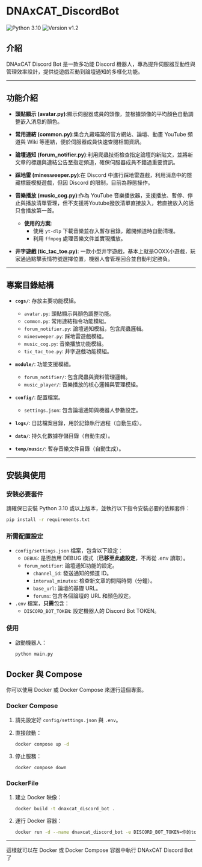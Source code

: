# DNAxCAT_DiscordBot

![Python 3.10](https://img.shields.io/badge/Python-3.10-blue?logo=python) ![Version v1.2](https://img.shields.io/badge/Version-v1.2-orange)

## 介紹

DNAxCAT Discord Bot 是一款多功能 Discord 機器人，專為提升伺服器互動性與管理效率設計，提供從遊戲互動到論壇通知的多樣化功能。

---

## **功能介紹**

- **頭貼顯示 (avatar.py)**:顯示伺服器成員的頭像，並根據頭像的平均顏色自動調整嵌入消息的顏色。
- **常用連結 (common.py)**:集合九藏喵窩的官方網站、論壇、動畫 YouTube 頻道與 Wiki 等連結，便於伺服器成員快速查閱相關資訊。
- **論壇通知 (forum_notifier.py)**:利用爬蟲技術檢查指定論壇的新貼文，並將新文章的標題與連結公告至指定頻道，確保伺服器成員不錯過重要資訊。
- **踩地雷 (minesweeper.py)**:在 Discord 中進行踩地雷遊戲，利用消息中的隱藏標籤模擬遊戲，但因 Discord 的限制，目前為靜態操作。
- **音樂播放 (music_cog.py)**:作為 YouTube 音樂播放器，支援播放、暫停、停止與播放清單管理，但不支援將Youtube撥放清單直接放入，若直接放入的話只會播放第一首。

  - **使用的方案**:
    - 使用 `yt-dlp` 下載音樂並存入暫存目錄，離開頻道時自動清理。
    - 利用 `ffmpeg` 處理音樂文件並實現播放。
- **井字遊戲 (tic_tac_toe.py)**:
  一款小型井字遊戲，基本上就是OOXX小遊戲，玩家通過點擊表情符號選擇位置，機器人會管理回合並自動判定勝負。

---

## **專案目錄結構**

- **`cogs/`**: 存放主要功能模組。

  - `avatar.py`: 頭貼顯示與顏色調整功能。
  - `common.py`: 常用連結指令功能模組。
  - `forum_notifier.py`: 論壇通知模組，包含爬蟲邏輯。
  - `minesweeper.py`: 踩地雷遊戲模組。
  - `music_cog.py`: 音樂播放功能模組。
  - `tic_tac_toe.py`: 井字遊戲功能模組。
- **`module/`**: 功能支援模組。

  - `forum_notifier/`: 包含爬蟲與資料管理邏輯。
  - `music_player/`: 音樂播放的核心邏輯與管理模組。
- **`config/`**: 配置檔案。

  - `settings.json`: 包含論壇通知與機器人參數設定。
- **`logs/`**: 日誌檔案目錄，用於記錄執行過程（自動生成）。
- **`data/`**: 持久化數據存儲目錄（自動生成）。
- **`temp/music/`**: 暫存音樂文件目錄（自動生成）。

---

## **安裝與使用**

### 安裝必要套件

請確保已安裝 Python 3.10 或以上版本，並執行以下指令安裝必要的依賴套件：

```bash
pip install -r requirements.txt
```

### 所需配置設定

- `config/settings.json` 檔案，包含以下設定：
  - `DEBUG`: 是否啟用 DEBUG 模式（**已移至此處設定**，不再從 .env 讀取）。
  - `forum_notifier`: 論壇通知功能的設定。
    - `channel_id`: 發送通知的頻道 ID。
    - `interval_minutes`: 檢查新文章的間隔時間（分鐘）。
    - `base_url`: 論壇的基礎 URL。
    - `forums`: 包含各個論壇的 URL 和顏色設定。
- `.env` 檔案，**只需**包含：
  - `DISCORD_BOT_TOKEN`: 設定機器人的 Discord Bot TOKEN。

### 使用

- 啟動機器人：

  ```bash
  python main.py
  ```

## Docker 與 Compose

你可以使用 Docker 或 Docker Compose 來運行這個專案。

### Docker Compose

1. 請先設定好 `config/settings.json` 與 `.env`。
2. 直接啟動：

   ```bash
   docker compose up -d
   ```

3. 停止服務：

   ```bash
   docker compose down
   ```

### DockerFile

1. 建立 Docker 映像：

   ```bash
   docker build -t dnaxcat_discord_bot .
   ```

2. 運行 Docker 容器：

   ```bash
   docker run -d --name dnaxcat_discord_bot -e DISCORD_BOT_TOKEN=你的token dnaxcat_discord_bot
   ```

---

這樣就可以在 Docker 或 Docker Compose 容器中執行 DNAxCAT Discord Bot 了
